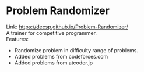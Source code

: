 # Problem Randomizer
Link: https://decsp.github.io/Problem-Randomizer/ \
A trainer for competitive programmer.\
Features:
  - Randomize problem in difficulty range of problems.
  - Added problems from codeforces.com
  - Added problems from atcoder.jp
